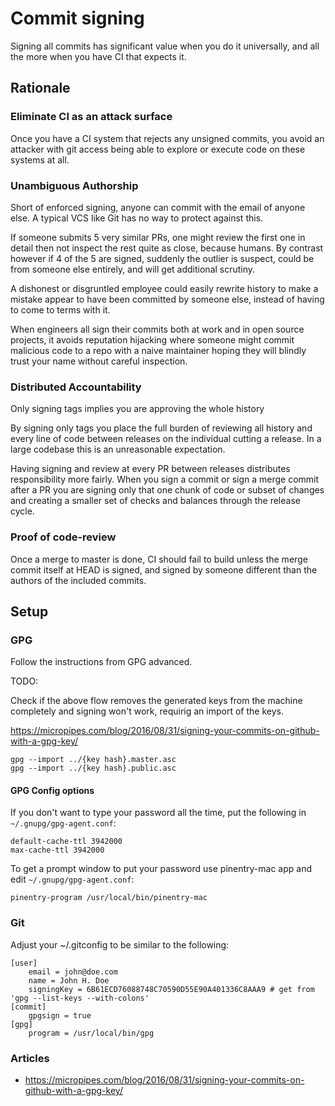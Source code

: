 # Commit signing

Signing all commits has significant value when you do it universally, and
all the more when you have CI that expects it.

## Rationale

### Eliminate CI as an attack surface

Once you have a CI system that rejects any unsigned commits, you avoid an
attacker with git access being able to explore or execute code on these systems
at all.

### Unambiguous Authorship

Short of enforced signing, anyone can commit with the email of anyone else. A 
typical VCS like Git has no way to protect against this.
 
If someone submits 5 very similar PRs, one might review the first one in detail
then not inspect the rest quite as close, because humans. By contrast however
if 4 of the 5 are signed, suddenly the outlier is suspect, could be from
someone else entirely, and will get additional scrutiny.

A dishonest or disgruntled employee could easily rewrite history to make a
mistake appear to have been committed by someone else, instead of having to
come to terms with it.

When engineers all sign their commits both at work and in open source projects,
it avoids reputation hijacking where someone might commit malicious code to
a repo with a naive maintainer hoping they will blindly trust your name without
careful inspection.

### Distributed Accountability

Only signing tags implies you are approving the whole history

By signing only tags you place the full burden of reviewing all history and
every line of code between releases on the individual cutting a release. In a
large codebase this is an unreasonable expectation.

Having signing and review at every PR between releases distributes
responsibility more fairly. When you sign a commit or sign a merge commit after
a PR you are signing only that one chunk of code or subset of changes and
creating a smaller set of checks and balances through the release cycle.

### Proof of code-review

Once a merge to master is done, CI should fail to build unless the merge commit
itself at HEAD is signed, and signed by someone different than the authors of
the included commits.

## Setup

### GPG

Follow the instructions from GPG advanced.

TODO:

Check if the above flow removes the generated keys from the machine completely and signing won't work, requirig an import of the keys.

https://micropipes.com/blog/2016/08/31/signing-your-commits-on-github-with-a-gpg-key/

```
gpg --import ../{key hash}.master.asc
gpg --import ../{key hash}.public.asc
```

#### GPG Config options

If you don't want to type your password all the time, put the following in `~/.gnupg/gpg-agent.conf`:

```
default-cache-ttl 3942000
max-cache-ttl 3942000
```

To get a prompt window to put your password use pinentry-mac app and edit `~/.gnupg/gpg-agent.conf`:

```
pinentry-program /usr/local/bin/pinentry-mac
```

### Git

Adjust your ~/.gitconfig to be similar to the following:

```
[user]
    email = john@doe.com
    name = John H. Doe
    signingKey = 6B61ECD76088748C70590D55E90A401336C8AAA9 # get from 'gpg --list-keys --with-colons'
[commit]
    gpgsign = true
[gpg]
    program = /usr/local/bin/gpg
```

### Articles

* https://micropipes.com/blog/2016/08/31/signing-your-commits-on-github-with-a-gpg-key/
